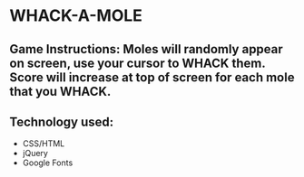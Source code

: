 # WHACK-A-MOLE

## Game Instructions: Moles will randomly appear on screen, use your cursor to WHACK them. Score will increase at top of screen for each mole that you WHACK. 



## Technology used:

+ CSS/HTML
+ jQuery
+ Google Fonts




